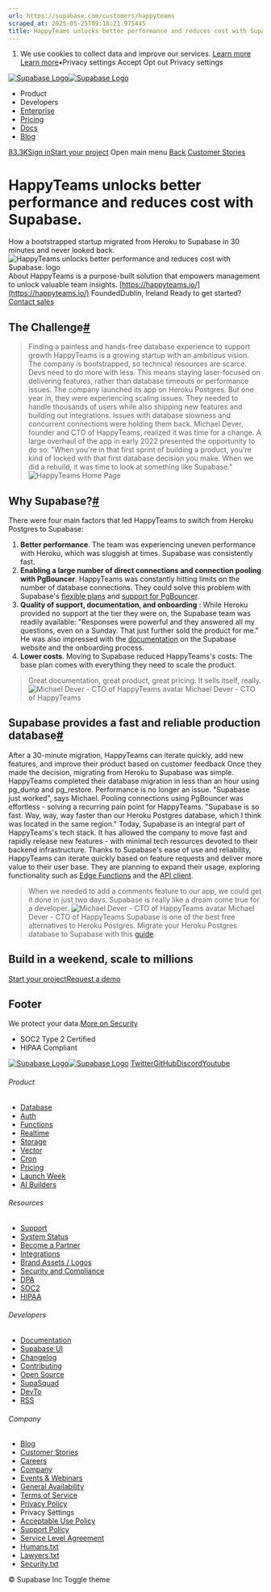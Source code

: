 ```yaml
---
url: https://supabase.com/customers/happyteams
scraped_at: 2025-05-25T09:18:21.975445
title: HappyTeams unlocks better performance and reduces cost with Supabase.
---
```


  1. We use cookies to collect data and improve our services. [Learn more](https://supabase.com/privacy#8-cookies-and-similar-technologies-used-on-our-european-services)
[Learn more](https://supabase.com/privacy#8-cookies-and-similar-technologies-used-on-our-european-services)•Privacy settings
Accept Opt out Privacy settings


[![Supabase Logo](https://supabase.com/_next/image?url=https%3A%2F%2Ffrontend-assets.supabase.com%2Fwww%2Fd218d9190b87%2F_next%2Fstatic%2Fmedia%2Fsupabase-logo-wordmark--light.daaeffd3.png&w=256&q=75&dpl=dpl_9xPTPeSUKoDuygMmT5sPj6DB4mgG)![Supabase Logo](https://supabase.com/_next/image?url=https%3A%2F%2Ffrontend-assets.supabase.com%2Fwww%2Fd218d9190b87%2F_next%2Fstatic%2Fmedia%2Fsupabase-logo-wordmark--dark.b36ebb5f.png&w=256&q=75&dpl=dpl_9xPTPeSUKoDuygMmT5sPj6DB4mgG)](https://supabase.com/)
  * Product 
  * Developers 
  * [Enterprise](https://supabase.com/enterprise)
  * [Pricing](https://supabase.com/pricing)
  * [Docs](https://supabase.com/docs)
  * [Blog](https://supabase.com/blog)


[83.3K](https://github.com/supabase/supabase)[Sign in](https://supabase.com/dashboard)[Start your project](https://supabase.com/dashboard)
Open main menu
[Back](https://supabase.com/customers)
[Customer Stories](https://supabase.com/customers)
# HappyTeams unlocks better performance and reduces cost with Supabase.
How a bootstrapped startup migrated from Heroku to Supabase in 30 minutes and never looked back.
![HappyTeams unlocks better performance and reduces cost with Supabase. logo](https://supabase.com/_next/image?url=%2Fimages%2Fcustomers%2Flogos%2Fhappyteams.png&w=3840&q=75&dpl=dpl_9xPTPeSUKoDuygMmT5sPj6DB4mgG)
About
HappyTeams is a purpose-built solution that empowers management to unlock valuable team insights.
[https://happyteams.io/](https://happyteams.io/)
FoundedDublin, Ireland
Ready to get started?
[Contact sales](https://supabase.com/contact/enterprise)
## The Challenge[#](https://supabase.com/customers/happyteams#the-challenge)
> Finding a painless and hands-free database experience to support growth
HappyTeams is a growing startup with an ambitious vision. The company is bootstrapped, so technical resources are scarce. Devs need to do more with less. This means staying laser-focused on delivering features, rather than database timeouts or performance issues.
The company launched its app on Heroku Postgres. But one year in, they were experiencing scaling issues. They needed to handle thousands of users while also shipping new features and building out integrations. Issues with database slowness and concurrent connections were holding them back.
Michael Dever, founder and CTO of HappyTeams, realized it was time for a change. A large overhaul of the app in early 2022 presented the opportunity to do so: "When you're in that first sprint of building a product, you're kind of locked with that first database decision you make. When we did a rebuild, it was time to look at something like Supabase."
![HappyTeams Home Page](https://supabase.com/_next/image?url=%2Fimages%2Fblog%2F2023-02-16-case-study-happyteams%2Fhappyteams-home-page.png&w=3840&q=75&dpl=dpl_9xPTPeSUKoDuygMmT5sPj6DB4mgG)
## Why Supabase?[#](https://supabase.com/customers/happyteams#why-supabase)
There were four main factors that led HappyTeams to switch from Heroku Postgres to Supabase:
  1. **Better performance**. The team was experiencing uneven performance with Heroku, which was sluggish at times. Supabase was consistently fast.
  2. **Enabling a large number of direct connections and connection pooling with PgBouncer**. HappyTeams was constantly hitting limits on the number of database connections. They could solve this problem with Supabase's [flexible plans](https://supabase.com/pricing) and [support for PgBouncer](https://supabase.com/blog/supabase-pgbouncer).
  3. **Quality of support, documentation, and onboarding** : While Heroku provided no support at the tier they were on, the Supabase team was readily available: "Responses were powerful and they answered all my questions, even on a Sunday. That just further sold the product for me." He was also impressed with the [documentation](https://supabase.com/docs) on the Supabase website and the onboarding process.
  4. **Lower costs**. Moving to Supabase reduced HappyTeams's costs: The base plan comes with everything they need to scale the product.


> Great documentation, great product, great pricing. It sells itself, really.
> ![Michael Dever - CTO of HappyTeams avatar](https://supabase.com/_next/image?url=%2Fimages%2Fblog%2Favatars%2Fmichael-dever-happyteams.jpeg&w=64&q=75&dpl=dpl_9xPTPeSUKoDuygMmT5sPj6DB4mgG)
> Michael Dever - CTO of HappyTeams
## Supabase provides a fast and reliable production database[#](https://supabase.com/customers/happyteams#supabase-provides-a-fast-and-reliable-production-database)
After a 30-minute migration, HappyTeams can iterate quickly, add new features, and improve their product based on customer feedback
Once they made the decision, migrating from Heroku to Supabase was simple. HappyTeams completed their database migration in less than an hour using pg_dump and pg_restore.
Performance is no longer an issue. "Supabase just worked", says Michael. Pooling connections using PgBouncer was effortless - solving a recurring pain point for HappyTeams.
"Supabase is so fast. Way, way, way faster than our Heroku Postgres database, which I think was located in the same region."
Today, Supabase is an integral part of HappyTeams's tech stack. It has allowed the company to move fast and rapidly release new features - with minimal tech resources devoted to their backend infrastructure.
Thanks to Supabase's ease of use and reliability, HappyTeams can iterate quickly based on feature requests and deliver more value to their user base. They are planning to expand their usage, exploring functionality such as [Edge Functions](https://supabase.com/edge-functions) and the [API client](https://supabase.com/docs/guides/api).
> When we needed to add a comments feature to our app, we could get it done in just two days. Supabase is really like a dream come true for a developer.
> ![Michael Dever - CTO of HappyTeams avatar](https://supabase.com/_next/image?url=%2Fimages%2Fblog%2Favatars%2Fmichael-dever-happyteams.jpeg&w=64&q=75&dpl=dpl_9xPTPeSUKoDuygMmT5sPj6DB4mgG)
> Michael Dever - CTO of HappyTeams
Supabase is one of the best free alternatives to Heroku Postgres. Migrate your Heroku Postgres database to Supabase with this [guide](https://supabase.com/docs/guides/resources/migrating-to-supabase/heroku).
## Build in a weekend, scale to millions
[Start your project](https://supabase.com/dashboard)[Request a demo](https://supabase.com/contact/sales)
## Footer
We protect your data.[More on Security](https://supabase.com/security)
  * SOC2 Type 2 Certified
  * HIPAA Compliant


[![Supabase Logo](https://supabase.com/_next/image?url=https%3A%2F%2Ffrontend-assets.supabase.com%2Fwww%2Fd218d9190b87%2F_next%2Fstatic%2Fmedia%2Fsupabase-logo-wordmark--light.daaeffd3.png&w=384&q=75&dpl=dpl_9xPTPeSUKoDuygMmT5sPj6DB4mgG)![Supabase Logo](https://supabase.com/_next/image?url=https%3A%2F%2Ffrontend-assets.supabase.com%2Fwww%2Fd218d9190b87%2F_next%2Fstatic%2Fmedia%2Fsupabase-logo-wordmark--dark.b36ebb5f.png&w=384&q=75&dpl=dpl_9xPTPeSUKoDuygMmT5sPj6DB4mgG)](https://supabase.com/)
[Twitter](https://twitter.com/supabase)[GitHub](https://github.com/supabase)[Discord](https://discord.supabase.com/)[Youtube](https://youtube.com/c/supabase)
###### Product
  * [Database](https://supabase.com/database)
  * [Auth](https://supabase.com/auth)
  * [Functions](https://supabase.com/edge-functions)
  * [Realtime](https://supabase.com/realtime)
  * [Storage](https://supabase.com/storage)
  * [Vector](https://supabase.com/modules/vector)
  * [Cron](https://supabase.com/modules/cron)
  * [Pricing](https://supabase.com/pricing)
  * [Launch Week](https://supabase.com/launch-week)
  * [AI Builders](https://supabase.com/solutions/ai-builders)


###### Resources
  * [Support](https://supabase.com/support)
  * [System Status](https://status.supabase.com/)
  * [Become a Partner](https://supabase.com/partners)
  * [Integrations](https://supabase.com/partners/integrations)
  * [Brand Assets / Logos](https://supabase.com/brand-assets)
  * [Security and Compliance](https://supabase.com/security)
  * [DPA](https://supabase.com/legal/dpa)
  * [SOC2](https://supabase.com/security)
  * [HIPAA](https://forms.supabase.com/hipaa2)


###### Developers
  * [Documentation](https://supabase.com/docs)
  * [Supabase UI](https://supabase.com/ui)
  * [Changelog](https://supabase.com/changelog)
  * [Contributing](https://github.com/supabase/supabase/blob/master/CONTRIBUTING.md)
  * [Open Source](https://supabase.com/open-source)
  * [SupaSquad](https://supabase.com/supasquad)
  * [DevTo](https://dev.to/supabase)
  * [RSS](https://supabase.com/rss.xml)


###### Company
  * [Blog](https://supabase.com/blog)
  * [Customer Stories](https://supabase.com/customers)
  * [Careers](https://supabase.com/careers)
  * [Company](https://supabase.com/company)
  * [Events & Webinars](https://supabase.com/events)
  * [General Availability](https://supabase.com/ga)
  * [Terms of Service](https://supabase.com/terms)
  * [Privacy Policy](https://supabase.com/privacy)
  * Privacy Settings
  * [Acceptable Use Policy](https://supabase.com/aup)
  * [Support Policy](https://supabase.com/support-policy)
  * [Service Level Agreement](https://supabase.com/sla)
  * [Humans.txt](https://supabase.com/humans.txt)
  * [Lawyers.txt](https://supabase.com/lawyers.txt)
  * [Security.txt](https://supabase.com/.well-known/security.txt)


© Supabase Inc
Toggle theme

